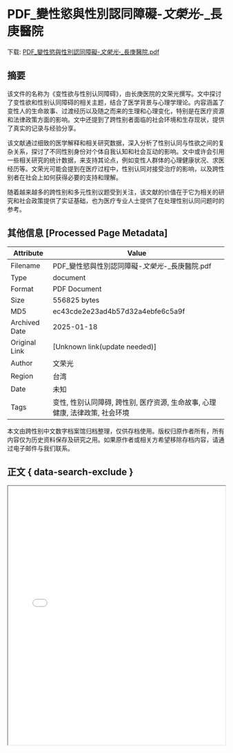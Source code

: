 # PDF_變性慾與性別認同障礙-_文榮光_-_長庚醫院

<!-- tcd_download_link -->
下载: <a href="PDF_變性慾與性別認同障礙-_文榮光_-_長庚醫院.pdf" download>PDF_變性慾與性別認同障礙-_文榮光_-_長庚醫院.pdf</a>
<!-- tcd_download_link_end -->

## 摘要

<!-- tcd_abstract -->
该文件的名称为《变性欲与性别认同障碍》，由长庚医院的文荣光撰写。文中探讨了变性欲和性别认同障碍的相关主题，结合了医学背景与心理学理论。内容涵盖了变性人的生命故事、过渡经历以及随之而来的生理和心理变化，特别是在医疗资源和法律政策方面的影响。文中还提到了跨性别者面临的社会环境和生存现状，提供了真实的记录与经验分享。

该文献通过细致的医学解释和相关研究数据，深入分析了性别认同与性欲之间的复杂关系，探讨了不同性别身份对个体自我认知和社会互动的影响。文中或许会引用一些相关研究的统计数据，来支持其论点，例如变性人群体的心理健康状况、求医经历等。文荣光可能会提到在医疗过程中，性别认同对接受治疗的影响，以及跨性别者在社会上如何获得必要的支持和理解。

随着越来越多的跨性别和多元性别议题受到关注，该文献的价值在于它为相关的研究和社会政策提供了实证基础，也为医疗专业人士提供了在处理性别认同问题时的参考。

<!-- tcd_abstract_end -->

## 其他信息 [Processed Page Metadata]

| Attribute       | Value                                  |
|-----------------|----------------------------------------|
| Filename        | PDF_變性慾與性別認同障礙-_文榮光_-_長庚醫院.pdf                             |
| Type            | document                                 |
| Format          | PDF Document                               |
| Size            | 556825 bytes                           |
| MD5             | ec43cde2e23ad4b57d32a4ebfe6c5a9f                                  |
| Archived Date   | 2025-01-18                             |
| Original Link   | [Unknown link(update needed)]                         |
| Author          | 文荣光                               |
| Region          | 台湾                               |
| Date            | 未知                                 |
| Tags            | 变性, 性别认同障碍, 跨性别, 医疗资源, 生命故事, 心理健康, 法律政策, 社会环境                                 |

本文由跨性别中文数字档案馆归档整理，仅供存档使用。版权归原作者所有，所有内容仅为历史资料保存及研究之用。如果原作者或相关方希望移除存档内容，请通过电子邮件与我们联系。

## 正文 { data-search-exclude }

<!-- tcd_main_text -->
<iframe src="../PDF_變性慾與性別認同障礙-_文榮光_-_長庚醫院.pdf" width="100%" height="600px">
    <p>无法显示PDF，请下载查看。</p>
</iframe>
<!-- tcd_main_text_end -->

